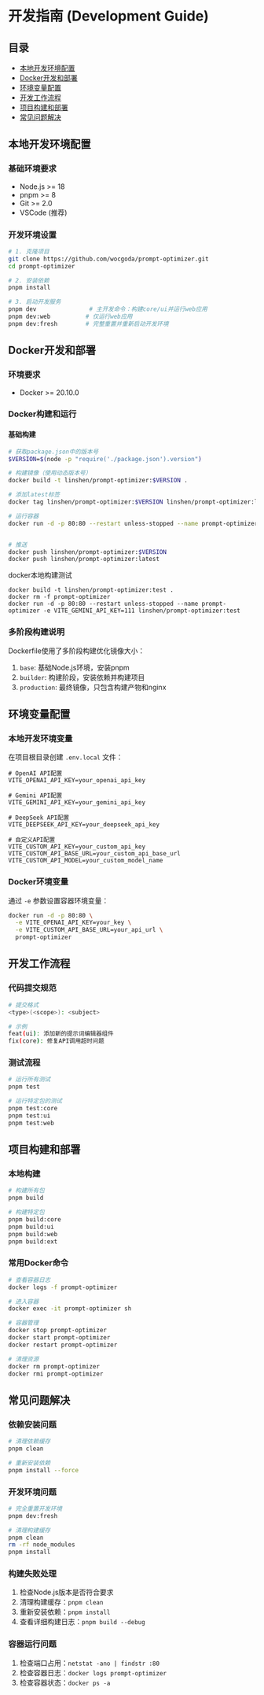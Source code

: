 # 开发指南 (Development Guide)

## 目录

- [本地开发环境配置](#本地开发环境配置)
- [Docker开发和部署](#docker开发和部署)
- [环境变量配置](#环境变量配置)
- [开发工作流程](#开发工作流程)
- [项目构建和部署](#项目构建和部署)
- [常见问题解决](#常见问题解决)

## 本地开发环境配置

### 基础环境要求
- Node.js >= 18
- pnpm >= 8
- Git >= 2.0
- VSCode (推荐)

### 开发环境设置
```bash
# 1. 克隆项目
git clone https://github.com/wocgoda/prompt-optimizer.git
cd prompt-optimizer

# 2. 安装依赖
pnpm install

# 3. 启动开发服务
pnpm dev               # 主开发命令：构建core/ui并运行web应用
pnpm dev:web          # 仅运行web应用
pnpm dev:fresh        # 完整重置并重新启动开发环境
```

## Docker开发和部署

### 环境要求
- Docker >= 20.10.0

### Docker构建和运行

#### 基础构建
```bash
# 获取package.json中的版本号
$VERSION=$(node -p "require('./package.json').version")

# 构建镜像（使用动态版本号）
docker build -t linshen/prompt-optimizer:$VERSION .

# 添加latest标签
docker tag linshen/prompt-optimizer:$VERSION linshen/prompt-optimizer:latest

# 运行容器
docker run -d -p 80:80 --restart unless-stopped --name prompt-optimizer -e ACCESS_PASSWORD=1234!@#$  linshen/prompt-optimizer:$VERSION


# 推送
docker push linshen/prompt-optimizer:$VERSION
docker push linshen/prompt-optimizer:latest

```

docker本地构建测试
```shell
docker build -t linshen/prompt-optimizer:test .
docker rm -f prompt-optimizer
docker run -d -p 80:80 --restart unless-stopped --name prompt-optimizer -e VITE_GEMINI_API_KEY=111 linshen/prompt-optimizer:test

```


### 多阶段构建说明

Dockerfile使用了多阶段构建优化镜像大小：

1. `base`: 基础Node.js环境，安装pnpm
2. `builder`: 构建阶段，安装依赖并构建项目
3. `production`: 最终镜像，只包含构建产物和nginx

## 环境变量配置

### 本地开发环境变量
在项目根目录创建 `.env.local` 文件：

```env
# OpenAI API配置
VITE_OPENAI_API_KEY=your_openai_api_key

# Gemini API配置
VITE_GEMINI_API_KEY=your_gemini_api_key

# DeepSeek API配置
VITE_DEEPSEEK_API_KEY=your_deepseek_api_key

# 自定义API配置
VITE_CUSTOM_API_KEY=your_custom_api_key
VITE_CUSTOM_API_BASE_URL=your_custom_api_base_url
VITE_CUSTOM_API_MODEL=your_custom_model_name
```

### Docker环境变量
通过 `-e` 参数设置容器环境变量：

```bash
docker run -d -p 80:80 \
  -e VITE_OPENAI_API_KEY=your_key \
  -e VITE_CUSTOM_API_BASE_URL=your_api_url \
  prompt-optimizer
```

## 开发工作流程

### 代码提交规范
```bash
# 提交格式
<type>(<scope>): <subject>

# 示例
feat(ui): 添加新的提示词编辑器组件
fix(core): 修复API调用超时问题
```

### 测试流程
```bash
# 运行所有测试
pnpm test

# 运行特定包的测试
pnpm test:core
pnpm test:ui
pnpm test:web
```

## 项目构建和部署

### 本地构建
```bash
# 构建所有包
pnpm build

# 构建特定包
pnpm build:core
pnpm build:ui
pnpm build:web
pnpm build:ext
```

### 常用Docker命令

```bash
# 查看容器日志
docker logs -f prompt-optimizer

# 进入容器
docker exec -it prompt-optimizer sh

# 容器管理
docker stop prompt-optimizer
docker start prompt-optimizer
docker restart prompt-optimizer

# 清理资源
docker rm prompt-optimizer
docker rmi prompt-optimizer
```

## 常见问题解决

### 依赖安装问题
```bash
# 清理依赖缓存
pnpm clean

# 重新安装依赖
pnpm install --force
```

### 开发环境问题
```bash
# 完全重置开发环境
pnpm dev:fresh

# 清理构建缓存
pnpm clean
rm -rf node_modules
pnpm install
```

### 构建失败处理
1. 检查Node.js版本是否符合要求
2. 清理构建缓存：`pnpm clean`
3. 重新安装依赖：`pnpm install`
4. 查看详细构建日志：`pnpm build --debug`

### 容器运行问题
1. 检查端口占用：`netstat -ano | findstr :80`
2. 检查容器日志：`docker logs prompt-optimizer`
3. 检查容器状态：`docker ps -a`
